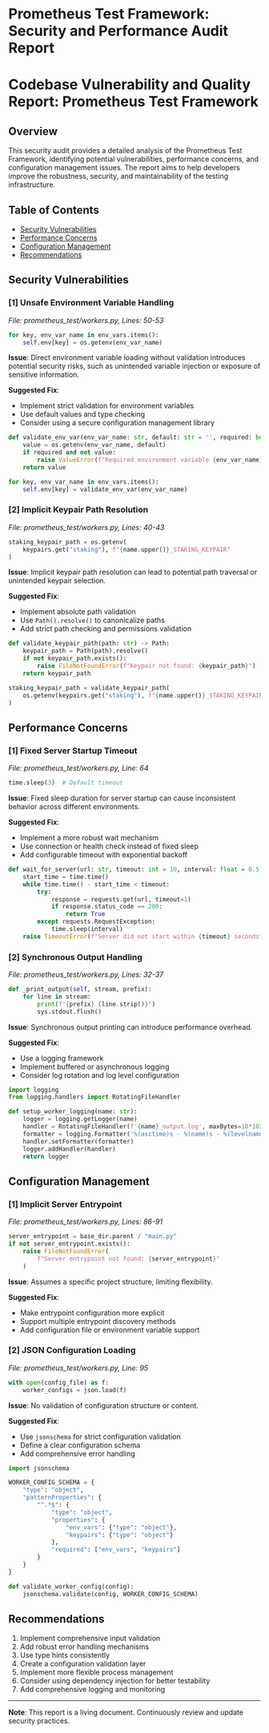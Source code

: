 # Prometheus Test Framework: Security and Performance Audit Report

# Codebase Vulnerability and Quality Report: Prometheus Test Framework

## Overview

This security audit provides a detailed analysis of the Prometheus Test Framework, identifying potential vulnerabilities, performance concerns, and configuration management issues. The report aims to help developers improve the robustness, security, and maintainability of the testing infrastructure.

## Table of Contents

- [Security Vulnerabilities](#security-vulnerabilities)
- [Performance Concerns](#performance-concerns)
- [Configuration Management](#configuration-management)
- [Recommendations](#recommendations)

## Security Vulnerabilities

### [1] Unsafe Environment Variable Handling

_File: prometheus_test/workers.py, Lines: 50-53_

```python
for key, env_var_name in env_vars.items():
    self.env[key] = os.getenv(env_var_name)
```

**Issue**: Direct environment variable loading without validation introduces potential security risks, such as unintended variable injection or exposure of sensitive information.

**Suggested Fix**:
- Implement strict validation for environment variables
- Use default values and type checking
- Consider using a secure configuration management library

```python
def validate_env_var(env_var_name: str, default: str = '', required: bool = False) -> str:
    value = os.getenv(env_var_name, default)
    if required and not value:
        raise ValueError(f"Required environment variable {env_var_name} not set")
    return value

for key, env_var_name in env_vars.items():
    self.env[key] = validate_env_var(env_var_name)
```

### [2] Implicit Keypair Path Resolution

_File: prometheus_test/workers.py, Lines: 40-43_

```python
staking_keypair_path = os.getenv(
    keypairs.get("staking"), f"{name.upper()}_STAKING_KEYPAIR"
)
```

**Issue**: Implicit keypair path resolution can lead to potential path traversal or unintended keypair selection.

**Suggested Fix**:
- Implement absolute path validation
- Use `Path().resolve()` to canonicalize paths
- Add strict path checking and permissions validation

```python
def validate_keypair_path(path: str) -> Path:
    keypair_path = Path(path).resolve()
    if not keypair_path.exists():
        raise FileNotFoundError(f"Keypair not found: {keypair_path}")
    return keypair_path

staking_keypair_path = validate_keypair_path(
    os.getenv(keypairs.get("staking"), f"{name.upper()}_STAKING_KEYPAIR")
)
```

## Performance Concerns

### [1] Fixed Server Startup Timeout

_File: prometheus_test/workers.py, Line: 64_

```python
time.sleep(3)  # Default timeout
```

**Issue**: Fixed sleep duration for server startup can cause inconsistent behavior across different environments.

**Suggested Fix**:
- Implement a more robust wait mechanism
- Use connection or health check instead of fixed sleep
- Add configurable timeout with exponential backoff

```python
def wait_for_server(url: str, timeout: int = 10, interval: float = 0.5):
    start_time = time.time()
    while time.time() - start_time < timeout:
        try:
            response = requests.get(url, timeout=1)
            if response.status_code == 200:
                return True
        except requests.RequestException:
            time.sleep(interval)
    raise TimeoutError(f"Server did not start within {timeout} seconds")
```

### [2] Synchronous Output Handling

_File: prometheus_test/workers.py, Lines: 32-37_

```python
def _print_output(self, stream, prefix):
    for line in stream:
        print(f"{prefix} {line.strip()}")
        sys.stdout.flush()
```

**Issue**: Synchronous output printing can introduce performance overhead.

**Suggested Fix**:
- Use a logging framework
- Implement buffered or asynchronous logging
- Consider log rotation and log level configuration

```python
import logging
from logging.handlers import RotatingFileHandler

def setup_worker_logging(name: str):
    logger = logging.getLogger(name)
    handler = RotatingFileHandler(f'{name}_output.log', maxBytes=10*1024*1024, backupCount=5)
    formatter = logging.Formatter('%(asctime)s - %(name)s - %(levelname)s - %(message)s')
    handler.setFormatter(formatter)
    logger.addHandler(handler)
    return logger
```

## Configuration Management

### [1] Implicit Server Entrypoint

_File: prometheus_test/workers.py, Lines: 86-91_

```python
server_entrypoint = base_dir.parent / "main.py"
if not server_entrypoint.exists():
    raise FileNotFoundError(
        f"Server entrypoint not found: {server_entrypoint}"
    )
```

**Issue**: Assumes a specific project structure, limiting flexibility.

**Suggested Fix**:
- Make entrypoint configuration more explicit
- Support multiple entrypoint discovery methods
- Add configuration file or environment variable support

### [2] JSON Configuration Loading

_File: prometheus_test/workers.py, Line: 95_

```python
with open(config_file) as f:
    worker_configs = json.load(f)
```

**Issue**: No validation of configuration structure or content.

**Suggested Fix**:
- Use `jsonschema` for strict configuration validation
- Define a clear configuration schema
- Add comprehensive error handling

```python
import jsonschema

WORKER_CONFIG_SCHEMA = {
    "type": "object",
    "patternProperties": {
        "^.*$": {
            "type": "object",
            "properties": {
                "env_vars": {"type": "object"},
                "keypairs": {"type": "object"}
            },
            "required": ["env_vars", "keypairs"]
        }
    }
}

def validate_worker_config(config):
    jsonschema.validate(config, WORKER_CONFIG_SCHEMA)
```

## Recommendations

1. Implement comprehensive input validation
2. Add robust error handling mechanisms
3. Use type hints consistently
4. Create a configuration validation layer
5. Implement more flexible process management
6. Consider using dependency injection for better testability
7. Add comprehensive logging and monitoring

---

**Note**: This report is a living document. Continuously review and update security practices.